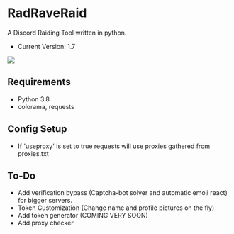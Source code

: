 # RadRaveRaid
A Discord Raiding Tool written in python.
  - Current Version: 1.7
  
![](https://raw.githubusercontent.com/riaaaaaaaa/RadRaveRaid/master/screeniee.png)

## Requirements
  - Python 3.8
  - colorama, requests

## Config Setup
  - If 'useproxy' is set to true requests will use proxies gathered from proxies.txt

## To-Do
  - Add verification bypass (Captcha-bot solver and automatic emoji react) for bigger servers.
  - Token Customization (Change name and profile pictures on the fly)
  - Add token generator (COMING VERY SOON)
  - Add proxy checker
